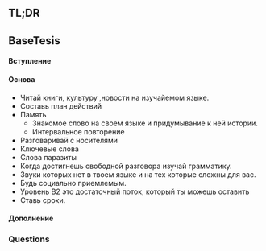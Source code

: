 ## TL;DR

## BaseTesis
#### Вступление


#### Основа
- Читай книги, культуру ,новости на изучайемом языке. 
- Составь план действий 
- Память 
	- Знакомое слово на своем языке и придумывание к ней истории. 
	- Интервальное повторение 
- Разговаривай с носителями 
- Ключевые слова 
- Слова паразиты 
- Когда достигнешь свободной разговора изучай грамматику. 
- Звуки которых нет в твоем языке и на тех которые сложны для вас. 
- Будь социально приемлемым. 
- Уровень B2 это достаточный поток, который ты можешь оставить 
- Ставь сроки.

#### Дополнение

### Questions

